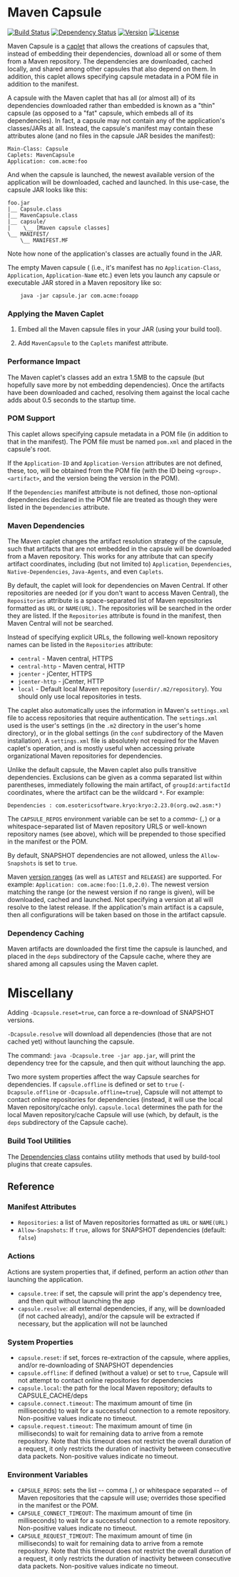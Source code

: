 # Maven Capsule
[![Build Status](https://travis-ci.org/puniverse/capsule-maven.svg)](https://travis-ci.org/puniverse/capsule-maven) [![Dependency Status](https://www.versioneye.com/user/projects/54fa8f404f3108b7d2000407/badge.svg?style=flat)](https://www.versioneye.com/user/projects/54fa8f404f3108b7d2000407) [![Version](https://img.shields.io/maven-central/v/co.paralleluniverse/capsule-maven.svg?style=flat)](https://github.com/puniverse/capsule-maven/releases) [![License](http://img.shields.io/badge/license-EPL-blue.svg?style=flat)](https://www.eclipse.org/legal/epl-v10.html)

Maven Capsule is a [caplet](https://github.com/puniverse/capsule) that allows the creations of capsules that, instead of embedding their dependencies, download all or some of them from a Maven repository. The dependencies are downloaded, cached locally, and shared among other capsules that also depend on them. In addition, this caplet allows specifying capsule metadata in a POM file in addition to the manifest.

A capsule with the Maven caplet that has all (or almost all) of its dependencies downloaded rather than embedded is known as a "thin" capsule (as opposed to a "fat" capsule, which embeds all of its dependencies). In fact, a capsule may not contain any of the application's classes/JARs at all. Instead, the capsule's manifest may contain these attributes alone (and no files in the capsule JAR besides the manifest):

    Main-Class: Capsule
    Caplets: MavenCapsule
    Application: com.acme:foo

And when the capsule is launched, the newest available version of the application will be downloaded, cached and launched. In this use-case, the capsule JAR looks like this:

    foo.jar
    |__ Capsule.class
    |__ MavenCapsule.class
    |__ capsule/
    |    \__ [Maven capsule classes]
    \__ MANIFEST/
        \__ MANIFEST.MF

Note how none of the application's classes are actually found in the JAR.

The empty Maven capsule ( (i.e., it's manifest has no `Application-Class`, `Application`, `Application-Name` etc.) even lets you launch any capsule or executable JAR stored in a Maven repository like so:

        java -jar capsule.jar com.acme:fooapp

### Applying the Maven Caplet

1. Embed all the Maven capsule files in your JAR (using your build tool).

2. Add `MavenCapsule` to the `Caplets` manifest attribute.

### Performance Impact

The Maven caplet's classes add an extra 1.5MB to the capsule (but hopefully save more by not embedding dependencies). Once the artifacts have been downloaded and cached, resolving them against the local cache adds about 0.5 seconds to the startup time.


### POM Support

This caplet allows specifying capsule metadata in a POM file (in addition to that in the manifest). The POM file must be named `pom.xml` and placed in the capsule's root.

If the `Application-ID` and `Application-Version` attributes are not defined, these, too, will be obtained from the POM file (with the ID being `<group>.<artifact>`, and the version being the version in the POM).

If the `Dependencies` manifest attribute is not defined, those non-optional dependencies declared in the POM file are treated as though they were listed in the `Dependencies` attribute.

### Maven Dependencies

The Maven caplet changes the artifact resolution strategy of the capsule, such that artifacts that are not embedded in the capsule will be downloaded from a Maven repository. This works for any attribute that can specify artifact coordinates, including (but not limited to) `Application`, `Dependencies`, `Native-Dependencies`, `Java-Agents`, and even `Caplets`.

By default, the caplet will look for dependencies on Maven Central. If other repositories are needed (or if you don't want to access Maven Central), the `Repositories` attribute is a space-separated list of Maven repositories formatted as `URL` or `NAME(URL)`. The repositories will be searched in the order they are listed. If the `Repositories` attribute is found in the manifest, then Maven Central will not be searched.

Instead of specifying explicit URLs, the following well-known repository names can be listed in the `Repositories` attribute:

* `central` - Maven central, HTTPS
* `central-http` - Maven central, HTTP
* `jcenter` - jCenter, HTTPS
* `jcenter-http` - jCenter, HTTP
* `local` - Default local Maven repository (`userdir/.m2/repository`). You should only use local repositories in tests.

The caplet also automatically uses the information in Maven's `settings.xml` file to access repositories that require authentication. The `settings.xml` used is the user's settings (in the `.m2` directory in the user's home directory), or in the global settings (in the `conf` subdirectory of the Maven installation). A `settings.xml` file is absolutely not required for the Maven caplet's operation, and is mostly useful when accessing private organizational Maven repositories for dependencies.

Unlike the default capsule, the Maven caplet also pulls transitive dependencies. Exclusions can be given as a comma separated list within parentheses, immediately following the main artifact, of `groupId:artifactId` coordinates, where the artifact can be the wildcard `*`. For example:

    Dependencies : com.esotericsoftware.kryo:kryo:2.23.0(org.ow2.asm:*)

The `CAPSULE_REPOS` environment variable can be set to a *comma-* (`,`) or a whitespace-separated list of Maven repository URLS or well-known repository names (see above), which will be prepended to those specified in the manifest or the POM.

By default, SNAPSHOT dependencies are not allowed, unless the `Allow-Snapshots` is set to `true`.

Maven [version ranges](http://maven.apache.org/enforcer/enforcer-rules/versionRanges.html) (as well as `LATEST` and `RELEASE`) are supported. For example: `Application: com.acme:foo:[1.0,2.0)`. The newest version matching the range (or the newest version if no range is given), will be downloaded, cached and launched. Not specifying a version at all will resolve to the latest release. If the application's main artifact is a capsule, then all configurations will be taken based on those in the artifact capsule.

### Dependency Caching

Maven artifacts are downloaded the first time the capsule is launched, and placed in the `deps` subdirectory of the Capsule cache, where they are shared among all capsules using the Maven caplet.

# Miscellany

Adding `-Dcapsule.reset=true`, can force a re-download of SNAPSHOT versions.

`-Dcapsule.resolve` will download all dependencies (those that are not cached yet) without launching the capsule.

The command: `java -Dcapsule.tree -jar app.jar`, will print the dependency tree for the capsule, and then quit without launching the app.

Two more system properties affect the way Capsule searches for dependencies. If `capsule.offline` is defined or set to `true` (`-Dcapsule.offline` or `-Dcapsule.offline=true`), Capsule will not attempt to contact online repositories for dependencies (instead, it will use the local Maven repository/cache only). `capsule.local` determines the path for the local Maven repository/cache Capsule will use (which, by default, is the `deps` subdirectory of the Capsule cache).

### Build Tool Utilities

The [Dependencies class](https://github.com/puniverse/capsule-maven/blob/master/src/main/java/capsule/Dependencies.java) contains utility methods that used by build-tool plugins that create capsules.

## Reference

### Manifest Attributes

* `Repositories`: a list of Maven repositories formatted as `URL` or `NAME(URL)`
* `Allow-Snapshots`: If `true`, allows for SNAPSHOT dependencies (default: `false`)

### Actions

Actions are system properties that, if defined, perform an action *other* than launching the application.

* `capsule.tree`: if set, the capsule will print the app's dependency tree, and then quit without launching the app
* `capsule.resolve`: all external dependencies, if any, will be downloaded (if not cached already), and/or the capsule will be extracted if necessary, but the application will not be launched

### System Properties

* `capsule.reset`: if set, forces re-extraction of the capsule, where applies, and/or re-downloading of SNAPSHOT dependencies
* `capsule.offline`: if defined (without a value) or set to `true`, Capsule will not attempt to contact online repositories for dependencies
* `capsule.local`: the path for the local Maven repository; defaults to CAPSULE_CACHE/deps
* `capsule.connect.timeout`: The maximum amount of time (in milliseconds) to wait for a successful connection to a remote repository. Non-positive values indicate no timeout.
* `capsule.request.timeout`: The maximum amount of time (in milliseconds) to wait for remaining data to arrive from a remote repository. Note that this timeout does not restrict the overall duration of a request, it only restricts the duration of inactivity between consecutive data packets. Non-positive values indicate no timeout.


### Environment Variables

* `CAPSULE_REPOS`: sets the list -- comma (`,`) or whitespace separated -- of Maven repositories that the capsule will use; overrides those specified in the manifest or the POM.
* `CAPSULE_CONNECT_TIMEOUT`: The maximum amount of time (in milliseconds) to wait for a successful connection to a remote repository. Non-positive values indicate no timeout.
* `CAPSULE_REQUEST_TIMEOUT`: The maximum amount of time (in milliseconds) to wait for remaining data to arrive from a remote repository. Note that this timeout does not restrict the overall duration of a request, it only restricts the duration of inactivity between consecutive data packets. Non-positive values indicate no timeout.
